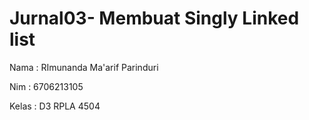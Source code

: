 # Jurnal03- Membuat Singly Linked list

Nama : RImunanda Ma'arif Parinduri

Nim : 6706213105

Kelas : D3 RPLA 4504
